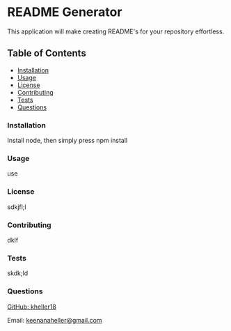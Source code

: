 # README  Generator

This application will make creating README's for your repository effortless.

## Table of Contents

  * [Installation](#installation)
  * [Usage](#usage)
  * [License](#license)
  * [Contributing](#contributing)
  * [Tests](#tests)
  * [Questions](#questions)

### Installation

Install node, then simply press npm install

### Usage

use

### License

sdkjfl;l

### Contributing

dklf

### Tests

skdk;ld

### Questions

[GitHub: kheller18](https://github.com/kheller18)

Email: keenanaheller@gmail.com
